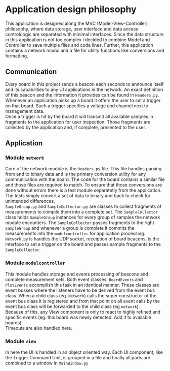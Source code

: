 # Application design philosophy

This application is designed along the MVC (Model-View-Controller) philosophy, where data storage, user interface and data access control/logic
are separated with minimal interfaces. Since the data structure in this application is not too complex i decided to combine Model and Controller
to save multiple files and code lines. Further, this application contains a network modul and a file for utility functions like conversions and
formatting.

## Communication

Every board in this project sends a beacon each seconds to announce itself and its capabilities to any UI applications in the network. An exact
definition of this beacon and the information it provides can be found in `Headers.py`.  
Whenever an application picks up a board it offers the user to set a trigger on that board. Such a trigger specifies a voltage and channel next
to management data.  
Once a trigger is hit by the board it will transmit all available samples in fragments to the application for user inspection. Those fragments
are collected by the application and, if complete, presented to the user.

## Application

### Module `network`

Core of the network module is the `Headers.py` file. This file handles parsing from and to binary data and is the primary conversion utility for
any communication with the board. The code for the board contains a similar file and those files are required to match. To ensure that those
conversions are done without errors there is a test module separatetly from the application. The tests simply convert a set of data to binary and
back to check for unintended differences.  
`SampleGroup.py` and `SampleCollector.py` are classes to collect fragments of measurements to compile them into a complete set. The
`SampleCollector` class holds `SampleGroup` instances for every group of samples the network module encounters. The `SampleCollector` passes
fragments to the right `SampleGroup` and whenever a group is complete it commits the measurements into the `modelcontroller` for application
processing.  
`Network.py` is handles the UDP socket, receiption of board beacons, is the interface to set a trigger on the board and passes sample fragments
to the `SampleCollector`.

### Module `modelcontroller`

This module handles storage and events processing of beacons and complete measurement sets. Both event classes, `BoardEvents` and `PlotEvents`
accomplish this task in an identical manner. These classes are event busses where the listeners have to be derived from the event bus class.
When a child class (eg. `Network`) calls the super constructor of the event bus class it is registered and from that point on all event calls
by the event bus class will be forwarded to the child class (eg `network`).  
Because of this, any View component is only to react to highly refined and specific events (eg. this board was newly detected. Add it to
available boards).  
Timeouts are also handled here.

### Module `view`

In here the UI is handled in an object oriented way. Each UI component, like the Trigger Command Unit, is grouped in a file and finally all
parts are combined to a window in `MainWindow.py`
